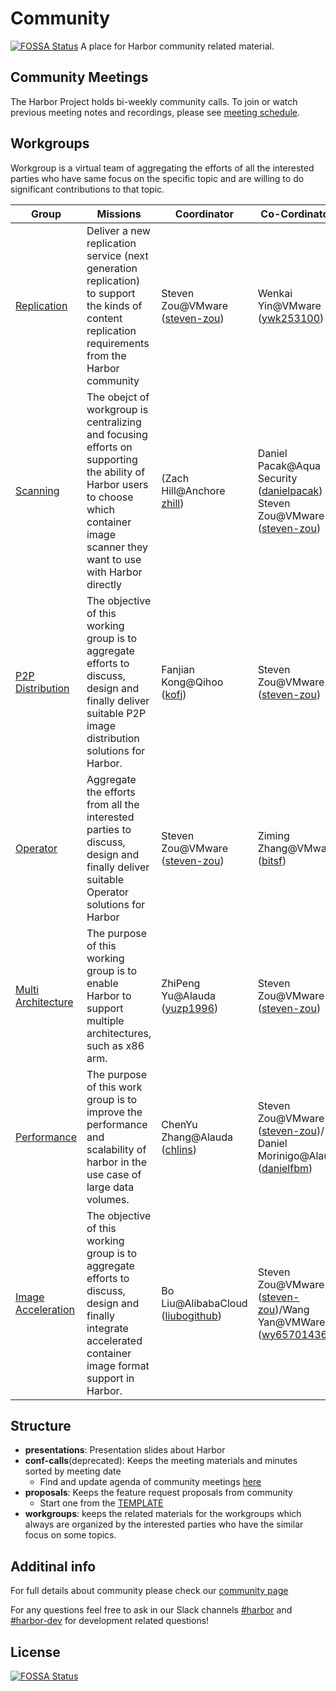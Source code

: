 # Community
[![FOSSA Status](https://app.fossa.com/api/projects/git%2Bgithub.com%2Fgoharbor%2Fcommunity.svg?type=shield)](https://app.fossa.com/projects/git%2Bgithub.com%2Fgoharbor%2Fcommunity?ref=badge_shield)
A place for Harbor community related material.

## Community Meetings

The Harbor Project holds bi-weekly community calls. To join or watch previous meeting notes and recordings, please see [meeting schedule](https://github.com/goharbor/community/wiki/Harbor-Community-Meetings).

## Workgroups

Workgroup is a virtual team of aggregating the efforts of all the interested parties who have same focus on the specific topic and are willing to do significant contributions to that topic.

|  Group  |  Missions  | Coordinator | Co-Cordinators |  Members |
|---------|------------|-------------|----------------|----------|
| [Replication](./workgroups/wg-replication/README.md) |Deliver a new replication service (next generation replication) to support the kinds of content replication requirements from the Harbor community|Steven Zou@VMware ([steven-zou](https://github.com/steven-zou))|Wenkai Yin@VMware ([ywk253100](https://github.com/ywk253100))|Steven Zou@VMware ([steven-zou](https://github.com/steven-zou)) / Wenkai Yin@VMware ([ywk253100](https://github.com/ywk253100)) / Fanjian Kong@Qihoo360 ([kofj](https://github.com/kofj)) / Mingming Pei@Netease ([mmpei](https://github.com/mmpei) / Lei Yuan@HuaWei ([yuanshuhan](https://github.com/yuanshuhan))|
|[Scanning](./workgroups/wg-scanning/README.md)|The obejct of workgroup is centralizing and focusing efforts on supporting the ability of Harbor users to choose which container image scanner they want to use with Harbor directly|(Zach Hill@Anchore [zhill](https://github.com/zhill))|Daniel Pacak@Aqua Security ([danielpacak](https://github.com/danielpacak)) / Steven Zou@VMware ([steven-zou](https://github.com/steven-zou))|Liz Rice@Aqua Security ([lizrice](https://github.com/lizrice)), Daniel Pacak@Aqua Security ([danielpacak](https://github.com/danielpacak)), Steven Zou@VMware ([steven-zou](https://github.com/steven-zou))|
|[P2P Distribution](https://github.com/goharbor/community/tree/master/workgroups/wg-p2p)|The objective of this working group is to aggregate efforts to discuss, design and finally deliver suitable P2P image distribution solutions for Harbor.|Fanjian Kong@Qihoo ([kofj](https://github.com/kofj))| Steven Zou@VMware ([steven-zou](https://github.com/steven-zou)) |[5 Members](https://github.com/goharbor/community/tree/master/workgroups/wg-p2p#members)|
|[Operator](./workgroups/wg-operator/README.md)|Aggregate the efforts from all the interested parties to discuss, design and finally deliver suitable Operator solutions for Harbor|Steven Zou@VMware ([steven-zou](https://github.com/steven-zou))| Ziming Zhang@VMware ([bitsf](https://github.com/bitsf)) | [14 Members](https://github.com/goharbor/community/blob/master/workgroups/wg-operator/README.md#members)|Steven Zou@VMware ([steven-zou](https://github.com/steven-zou))| - |[5 members](https://github.com/goharbor/community/tree/master/workgroups/wg-p2p#members)|
|[Multi Architecture](https://github.com/goharbor/community/tree/master/workgroups/wg-multiarch)|The purpose of this working group is to enable Harbor to support multiple architectures, such as x86 arm.|ZhiPeng Yu@Alauda ([yuzp1996](https://github.com/yuzp1996))| Steven Zou@VMware ([steven-zou](https://github.com/steven-zou)) |[8 Members](https://github.com/goharbor/community/tree/master/workgroups/wg-multiarch#members)|
|[Performance](https://github.com/goharbor/community/tree/master/workgroups/wg-performance)|The purpose of this work group is to improve the performance and scalability of harbor in the use case of large data volumes.|ChenYu Zhang@Alauda ([chlins](https://github.com/chlins))| Steven Zou@VMware ([steven-zou](https://github.com/steven-zou))/ Daniel Morinigo@Alauda ([danielfbm](https://github.com/danielfbm)) |[11 Members](https://github.com/goharbor/community/tree/master/workgroups/wg-performance#members)|
|[Image Acceleration](https://github.com/goharbor/community/tree/master/workgroups/wg-image-accel)|The objective of this working group is to aggregate efforts to discuss, design and finally integrate accelerated container image format support in Harbor.|Bo Liu@AlibabaCloud ([liubogithub](https://github.com/liubogithub))|Steven Zou@VMware ([steven-zou](https://github.com/steven-zou))/Wang Yan@VMWare ([wy65701436](https://github.com/wy65701436))|[7 members](https://github.com/goharbor/community/tree/master/workgroups/wg-image-accel#members)|

## Structure

* **presentations**: Presentation slides about Harbor
* **conf-calls**(deprecated): Keeps the meeting materials and minutes sorted by meeting date
  * Find and update agenda of community meetings [here](https://github.com/goharbor/community/wiki/Harbor-Community-Meetings) 
* **proposals**: Keeps the feature request proposals from community
  * Start one from the [TEMPLATE](./proposals/TEMPLATE.md)
* **workgroups**: keeps the related materials for the workgroups which always are organized by the interested parties who have the similar focus on some topics.


## Additinal info
For full details about community please check our [community page](https://goharbor.io/community)

For any questions feel free to ask in our Slack channels [#harbor](https://cloud-native.slack.com/archives/CC1E09J6S) and [#harbor-dev](https://cloud-native.slack.com/archives/CC1E0J0MC) for development related questions!


## License
[![FOSSA Status](https://app.fossa.com/api/projects/git%2Bgithub.com%2Fgoharbor%2Fcommunity.svg?type=large)](https://app.fossa.com/projects/git%2Bgithub.com%2Fgoharbor%2Fcommunity?ref=badge_large)